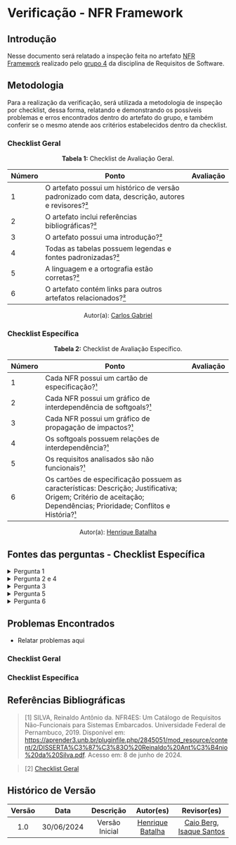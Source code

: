 # Verificação - NFR Framework

## Introdução

Nesse documento será relatado a inspeção feita no artefato [NFR Framework](https://requisitos-de-software.github.io/2024.1-Gov.br/#/modelagem/agil/nfr_framework) realizado pelo [grupo 4](https://github.com/Requisitos-de-Software/2024.1-Gov.br) da disciplina de Requisitos de Software.

## Metodologia

Para a realização da verificação, será utilizada a metodologia de inspeção por checklist, dessa forma, relatando e demonstrando os possíveis problemas e erros encontrados dentro do artefato do grupo, e também conferir se o mesmo atende aos critérios estabelecidos dentro da checklist.

### Checklist Geral

<font><p style="text-align: center">**Tabela 1:** Checklist de Avaliação Geral.</p></font>

| Número  | Ponto                                                                                                           | Avaliação         |
|-----|----------------------------------------------------------------------------------------------------------------------|------------------|
| 1   | O artefato possui um histórico de versão padronizado com data, descrição, autores e revisores?[²](#ref2)                       |                  |
| 2   | O artefato inclui referências bibliográficas?[²](#ref2)                                                                        |                  |
| 3   | O artefato possui uma introdução?[²](#ref2)                                                                                    |                  |
| 4   | Todas as tabelas possuem legendas e fontes padronizadas?[²](#ref2)                                                             |                  |
| 5  | A linguagem e a ortografia estão corretas?[²](#ref2)                                                                            |                  |
| 6  | O artefato contém links para outros artefatos relacionados?[²](#ref2)                                                           |                  |

<div align="center">Autor(a): <a href="https://github.com/TheCarlosRamos">Carlos Gabriel</a></div>

### Checklist Específica

<font><p style="text-align: center">**Tabela 2:** Checklist de Avaliação Específico.</p></font>

| Número | Ponto | Avaliação |
| ------------- | ------------- | ------------- |
| 1 | Cada NFR possui um cartão de especificação?[¹](#ref1) |  |
| 2 | Cada NFR possui um gráfico de interdependência de softgoals?[¹](#ref1) |  |
| 3 | Cada NFR possui um gráfico de propagação de impactos?[¹](#ref1) |  |
| 4 | Os softgoals possuem relações de interdependência?[¹](#ref1)|  |
| 5 | Os requisitos analisados são não funcionais?[¹](#ref1)|  |
| 6 | Os cartões de especificação possuem as características: Descrição; Justificativa; Origem; Critério de aceitação; Dependências; Prioridade; Conflitos e História?[¹](#ref1) |  |
<div align="center">Autor(a): <a href="https://github.com/HeBatalha">Henrique Batalha</a></div>

## Fontes das perguntas - Checklist Específica

</details>
<details><summary>Pergunta 1</summary>
<img src="assets/verificacao/nfr1.png" alt="ref" width="700"/>
</details>

</details>
<details><summary>Pergunta 2 e 4</summary>
<img src="assets/verificacao/nfr2.png" alt="ref" width="700"/>
</details>

</details>
<details><summary>Pergunta 3</summary>
<img src="assets/verificacao/nfr3.png" alt="ref" width="700"/>
</details>

</details>
<details><summary>Pergunta 5</summary>
<img src="assets/verificacao/nfr5.png" alt="ref" width="700"/>
</details>

</details>
<details><summary>Pergunta 6</summary>
<img src="assets/verificacao/nfr6.png" alt="ref" width="700"/>
</details>

## Problemas Encontrados

- Relatar problemas aqui

### Checklist Geral

### Checklist Específica


## Referências Bibliográficas

<a id="ref1"></a>

> [1] SILVA, Reinaldo Antônio da. NFR4ES: Um Catálogo de Requisitos Não-Funcionais para Sistemas Embarcados. Universidade Federal de Pernambuco, 2019. Disponível em: https://aprender3.unb.br/pluginfile.php/2845051/mod_resource/content/2/DISSERTA%C3%87%C3%83O%20Reinaldo%20Ant%C3%B4nio%20da%20Silva.pdf. Acesso em: 8 de junho de 2024.

<a id="ref2"></a>

> [2] [Checklist Geral](verificacao/grupo_4/verificacao_grupo4.md#metodologia)

## Histórico de Versão

| Versão |    Data    |                      Descrição                      |      Autor(es)      | Revisor(es)  |
| :----: | :--------: | :-------------------------------------------------: | :-----------------: | :----------: |
|  1.0   | 30/06/2024 | Versão Inicial | [Henrique Batalha](https://github.com/HeBatalha) | [Caio Berg](https://github.com/Caio-bergbjj), [Isaque Santos](https://github.com/IsaqueSH) |
